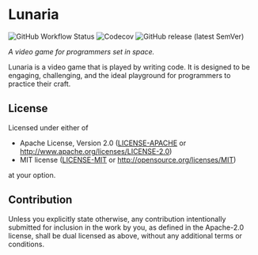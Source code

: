 # Lunaria

![GitHub Workflow Status](https://img.shields.io/github/workflow/status/playlunaria/lunaria/Rust)
![Codecov](https://img.shields.io/codecov/c/gh/playlunaria/lunaria?token=V6KDTKJqDB)
![GitHub release (latest SemVer)](https://img.shields.io/github/v/release/playlunaria/lunaria?sort=semver)

_A video game for programmers set in space._

Lunaria is a video game that is played by writing code. It is designed to be
engaging, challenging, and the ideal playground for programmers to practice
their craft.

## License

Licensed under either of

- Apache License, Version 2.0 ([LICENSE-APACHE](LICENSE-APACHE) or <http://www.apache.org/licenses/LICENSE-2.0>)
- MIT license ([LICENSE-MIT](LICENSE-MIT) or <http://opensource.org/licenses/MIT>)

at your option.

## Contribution

Unless you explicitly state otherwise, any contribution intentionally submitted
for inclusion in the work by you, as defined in the Apache-2.0 license, shall be
dual licensed as above, without any additional terms or conditions.
